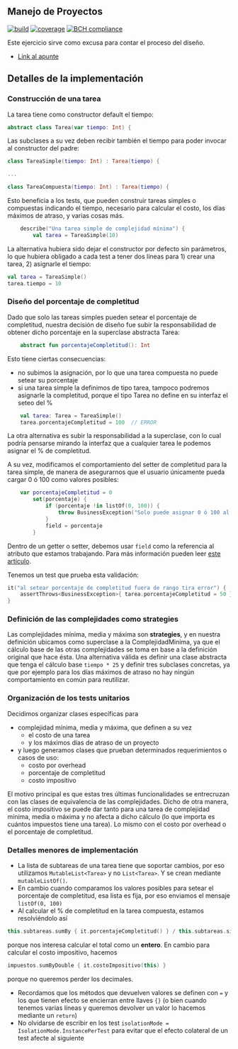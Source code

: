 
## Manejo de Proyectos

[![build](https://github.com/uqbar-project/eg-manejo-proyectos-kotlin/actions/workflows/build.yml/badge.svg)](https://github.com/uqbar-project/eg-manejo-proyectos-kotlin/actions/workflows/build.yml) [![coverage](https://codecov.io/gh/uqbar-project/eg-manejo-proyectos-kotlin/branch/master/graph/badge.svg)](https://codecov.io/gh/uqbar-project/eg-manejo-proyectos-kotlin/branch/master/graph/badge.svg) [![BCH compliance](https://bettercodehub.com/edge/badge/uqbar-project/eg-manejo-proyectos-kotlin?branch=master)](https://bettercodehub.com/) 

Este ejercicio sirve como excusa para contar el proceso del diseño.

- [Link al apunte](https://docs.google.com/document/d/1yHzmqlJLFNwRGucz4wJgZmeq1zYddNgfQ6G1KcqRhdk/edit#)

## Detalles de la implementación

### Construcción de una tarea

La tarea tiene como constructor default el tiempo:

```kt
abstract class Tarea(var tiempo: Int) {
```

Las subclases a su vez deben recibir también el tiempo para poder invocar al constructor del padre:

```kt
class TareaSimple(tiempo: Int) : Tarea(tiempo) {

...

class TareaCompuesta(tiempo: Int) : Tarea(tiempo) {
```

Esto beneficia a los tests, que pueden construir tareas simples o compuestas indicando el tiempo, necesario para calcular el costo, los días máximos de atraso, y varias cosas más.

```kt
    describe("Una tarea simple de complejidad mínima") {
        val tarea = TareaSimple(10)
```

La alternativa hubiera sido dejar el constructor por defecto sin parámetros, lo que hubiera obligado a cada test a tener dos líneas para 1) crear una tarea, 2) asignarle el tiempo:

```kt
val tarea = TareaSimple()
tarea.tiempo = 10
```

### Diseño del porcentaje de completitud

Dado que solo las tareas simples pueden setear el porcentaje de completitud, nuestra decisión de diseño fue subir la responsabilidad de obtener dicho porcentaje en la superclase abstracta Tarea:

```kt
    abstract fun porcentajeCompletitud(): Int
```

Esto tiene ciertas consecuencias:

- no subimos la asignación, por lo que una tarea compuesta no puede setear su porcentaje
- si una tarea simple la definimos de tipo tarea, tampoco podremos asignarle la completitud, porque el tipo Tarea no define en su interfaz el seteo del %

```kt
    val tarea: Tarea = TareaSimple()
    tarea.porcentajeCompletitud = 100  // ERROR
```

La otra alternativa es subir la responsabilidad a la superclase, con lo cual podría pensarse mirando la interfaz que a cualquier tarea le podemos asignar el % de completitud.

A su vez, modificamos el comportamiento del setter de completitud para la tarea simple, de manera de asegurarnos que el usuario únicamente pueda cargar 0 ó 100 como valores posibles:

```kt
    var porcentajeCompletitud = 0
        set(porcentaje) {
            if (porcentaje !in listOf(0, 100)) {
                throw BusinessException("Solo puede asignar 0 ó 100 al % de completitud")
            }
            field = porcentaje
        }
```

Dentro de un getter o setter, debemos usar `field` como la referencia al atributo que estamos trabajando. Para más información pueden leer [este artículo](https://www.baeldung.com/kotlin/getters-setters).

Tenemos un test que prueba esta validación:

```kt
it("al setear porcentaje de completitud fuera de rango tira error") {
    assertThrows<BusinessException>{ tarea.porcentajeCompletitud = 50 }
}
```

### Definición de las complejidades como strategies

Las complejidades mínima, media y máxima son **strategies**, y en nuestra definición ubicamos como superclase a la ComplejidadMinima, ya que el cálculo base de las otras complejidades se toma en base a la definición original que hace ésta. Una alternativa válida es definir una clase abstracta que tenga el cálculo base `tiempo * 25` y definir tres subclases concretas, ya que por ejemplo para los días máximos de atraso no hay ningún comportamiento en común para reutilizar.

### Organización de los tests unitarios

Decidimos organizar clases específicas para

- complejidad mínima, media y máxima, que definen a su vez
  - el costo de una tarea
  - y los máximos días de atraso de un proyecto
- y luego generamos clases que prueban determinados requerimientos o casos de uso:
  - costo por overhead
  - porcentaje de completitud
  - costo impositivo

El motivo principal es que estas tres últimas funcionalidades se entrecruzan con las clases de equivalencia de las complejidades. Dicho de otra manera, el costo impositivo se puede dar tanto para una tarea de complejidad mínima, media o máxima y no afecta a dicho cálculo (lo que importa es cuántos impuestos tiene una tarea). Lo mismo con el costo por overhead o el porcentaje de completitud. 

### Detalles menores de implementación

- La lista de subtareas de una tarea tiene que soportar cambios, por eso utilizamos `MutableList<Tarea>` y no `List<Tarea>`. Y se crean mediante `mutableListOf()`.
- En cambio cuando comparamos los valores posibles para setear el porcentaje de completitud, esa lista es fija, por eso enviamos el mensaje `listOf(0, 100)`
- Al calcular el % de completitud en la tarea compuesta, estamos resolviéndolo así 
  
```kt
this.subtareas.sumBy { it.porcentajeCompletitud() } / this.subtareas.size
```

porque nos interesa calcular el total como un **entero**. En cambio para calcular el costo impositivo, hacemos

```kt
impuestos.sumByDouble { it.costoImpositivo(this) }
```

porque no queremos perder los decimales.

- Recordamos que los métodos que devuelven valores se definen con `=` y los que tienen efecto se encierran entre llaves `{}` (o bien cuando tenemos varias líneas y queremos devolver un valor lo hacemos mediante un `return`)
- No olvidarse de escribir en los test `isolationMode = IsolationMode.InstancePerTest` para evitar que el efecto colateral de un test afecte al siguiente